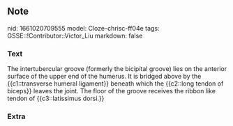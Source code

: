 ## Note
nid: 1661020709555
model: Cloze-chrisc-ff04e
tags: GSSE::!Contributor::Victor_Liu
markdown: false

### Text
The intertubercular groove (formerly the bicipital groove) lies on
the anterior surface of the upper end of the humerus. It is bridged
above by the {{c1::transverse humeral ligament}} beneath which the
{{c2::long tendon of biceps}} leaves the joint<span style="color: 
 var(--field-fg); background: var(--field-bg);">. The floor of the
groove receives the ribbon like tendon of {{c3::latissimus
dorsi.}}</span>

### Extra

